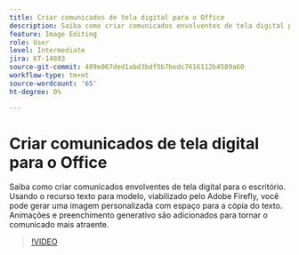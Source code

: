 ```yaml
---
title: Criar comunicados de tela digital para o Office
description: Saiba como criar comunicados envolventes de tela digital para o escritório
feature: Image Editing
role: User
level: Intermediate
jira: KT-14893
source-git-commit: 409e067ded1abd3bdf5b7bedc7616112b4589a60
workflow-type: tm+mt
source-wordcount: '65'
ht-degree: 0%

---
```


# Criar comunicados de tela digital para o Office

Saiba como criar comunicados envolventes de tela digital para o escritório. Usando o recurso texto para modelo, viabilizado pelo Adobe Firefly, você pode gerar uma imagem personalizada com espaço para a cópia do texto. Animações e preenchimento generativo são adicionados para tornar o comunicado mais atraente.

>[!VIDEO](https://video.tv.adobe.com/v/3427119?quality=12&learn=on&hidetitle=true)
